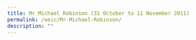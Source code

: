 ```yaml
---
title: Mr Michael Robinson (31 October to 11 November 2011)
permalink: /oeic/Mr-Michael-Robinson/
description: ""
---
```

